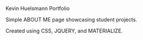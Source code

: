 Kevin Huelsmann Portfolio

Simple ABOUT ME page showcasing student projects.

Created using CSS, JQUERY, and MATERIALIZE.

